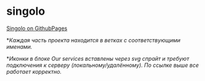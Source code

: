 # singolo

[Singolo on GithubPages](https://tgulevich.github.io/singolo)

**Каждая часть проекта находится в ветках с соответствующими именами.*

**Иконки в блоке Our services вставлены через svg спрайт и требуют подключения к серверу (локальному/удалённому). По ссылке выше все работает корректно.*
